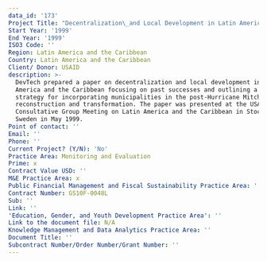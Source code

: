 ```yaml
---
data_id: '173'
Project Title: "Decentralization\_and Local Development in Latin America and the Caribbean"
Start Year: '1999'
End Year: '1999'
ISO3 Code: ''
Region: Latin America and the Caribbean
Country: Latin America and the Caribbean
Client/ Donor: USAID
description: >-
  DevTech prepared a paper on decentralization and local development in Latin
  America and the Caribbean focusing on past successes and outlining a future
  strategy for incorporating municipalities in the post-Hurricane Mitch
  reconstruction and transformation. The paper was presented at the USAID Donor
  Consultative Group Meeting on Latin America and the Caribbean in Stockholm,
  Sweden in May 1999.
Point of contact: ''
Email: ''
Phone: ''
Current Project? (Y/N): 'No'
Practice Area: Monitoring and Evaluation
Prime: x
Contract Value USD: ''
M&E Practice Area: x
Public Financial Management and Fiscal Sustainability Practice Area: ''
Contract Number: GS10F-0048L
Sub: ''
Link: ''
'Education, Gender, and Youth Development Practice Area': ''
Link to the document file: N/A
Knowledge Management and Data Analytics Practice Area: ''
Document Title: ''
Subcontract Number/Order Number/Grant Number: ''
---
```

